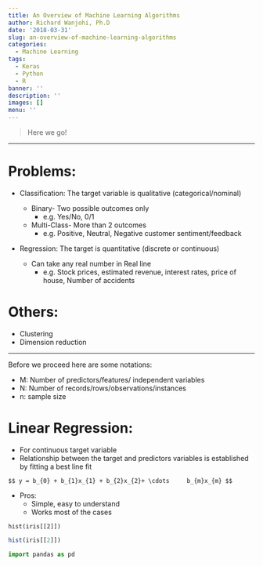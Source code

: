 ```yaml
---
title: An Overview of Machine Learning Algorithms
author: Richard Wanjohi, Ph.D
date: '2018-03-31'
slug: an-overview-of-machine-learning-algorithms
categories:
  - Machine Learning
tags:
  - Keras
  - Python
  - R
banner: ''
description: ''
images: []
menu: ''
---
```



<!--more-->

> Here we go!

***
# Problems:
* Classification: The target variable is qualitative (categorical/nominal)
   + Binary- Two possible outcomes only
      + e.g. Yes/No, 0/1
   + Multi-Class- More than 2 outcomes
      + e.g. Positive, Neutral, Negative  customer sentiment/feedback

* Regression: The target is quantitative (discrete or continuous) 
   + Can take any real number in Real line
      + e.g. Stock prices, estimated revenue, interest rates, price of house, Number of accidents 

   
# Others:
* Clustering
* Dimension reduction

***

Before we proceed here are some notations:

* M: Number of predictors/features/ independent variables
* N: Number of records/rows/observations/instances
* n: sample size 


# Linear Regression:

* For continuous target variable
* Relationship between the  target and predictors variables is established by fitting a best line fit

`$$ y = b_{0} + b_{1}x_{1} + b_{2}x_{2}+ \cdots     b_{m}x_{m} $$`


* Pros:
    + Simple, easy to understand
    + Works most of the cases



```{r echo= False}
hist(iris[[2]])
```

```r
hist(iris[[2]])


```

```python
import pandas as pd

```



